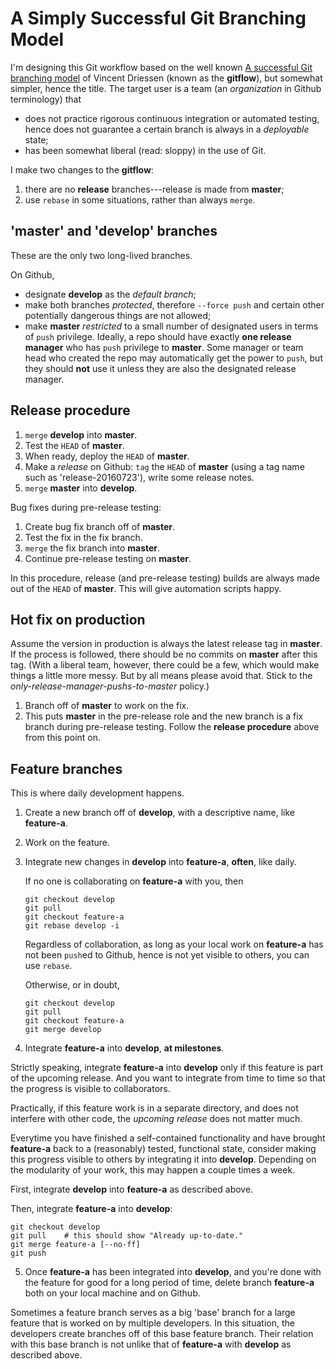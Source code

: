# A Simply Successful Git Branching Model

I'm designing this Git workflow based on the well known
[A successful Git branching model](http://nvie.com/posts/a-successful-git-branching-model/) of Vincent Driessen (known as the **gitflow**), but somewhat simpler, hence the title. The target user is a team (an *organization* in Github terminology) that

- does not practice rigorous continuous integration or automated testing, hence does not guarantee a certain branch is always in a *deployable* state;
- has been somewhat liberal (read: sloppy) in the use of Git.

I make two changes to the **gitflow**:

1. there are no **release** branches---release is made from **master**;
2. use `rebase` in some situations, rather than always `merge`.

## 'master' and 'develop' branches

These are the only two long-lived branches.

On Github,

- designate **develop** as the *default branch*;
- make both branches *protected*, therefore `--force push` and certain other potentially dangerous things are not allowed;
- make **master** *restricted* to a small number of designated users in terms of `push` privilege. Ideally, a repo should have exactly **one release manager** who has `push` privilege to **master**. Some manager or team head who created the repo may automatically get the power to `push`, but they should **not** use it unless they are also the designated release manager.

## Release procedure

1. `merge` **develop** into **master**.
2. Test the `HEAD` of **master**.
3. When ready, deploy the `HEAD` of **master**.
4. Make a *release* on Github: `tag` the `HEAD` of **master** (using a tag name such as 'release-20160723'), write some release notes.
5. `merge` **master** into **develop**.

Bug fixes during pre-release testing:

1. Create bug fix branch off of **master**.
2. Test the fix in the fix branch.
3. `merge` the fix branch into **master**.
4. Continue pre-release testing on **master**.

In this procedure, release (and pre-release testing) builds are always made out of the `HEAD` of **master**. This will give automation scripts happy.

## Hot fix on production

Assume the version in production is always the latest release tag in **master**. If the process is followed, there should be no commits on **master** after this tag. (With a liberal team, however, there could be a few, which would make things a little more messy. But by all means please avoid that. Stick to the *only-release-manager-pushs-to-master* policy.)

1. Branch off of **master** to work on the fix.
2. This puts **master** in the pre-release role and the new branch is a fix branch during pre-release testing. Follow the **release procedure** above from this point on.

## Feature branches

This is where daily development happens.

1. Create a new branch off of **develop**, with a descriptive name, like **feature-a**.
2. Work on the feature.
3. Integrate new changes in **develop** into **feature-a**, **often**, like daily.

   If no one is collaborating on **feature-a** with you, then 
   
   ```
   git checkout develop
   git pull
   git checkout feature-a
   git rebase develop -i
   ```
   
   Regardless of collaboration, as long as your local work on **feature-a** has not been `push`ed to Github, hence is not yet visible to others, you can use `rebase`.
   
   Otherwise, or in doubt,
   
   ```
   git checkout develop
   git pull
   git checkout feature-a
   git merge develop
   ```
   
4. Integrate **feature-a** into **develop**, **at milestones**.

  Strictly speaking, integrate **feature-a** into **develop** only if this feature is part of the upcoming release. And you want to integrate from time to time so that the progress is visible to collaborators.
  
  Practically, if this feature work is in a separate directory, and does not interfere with other code, the *upcoming release* does not matter much.
  
  Everytime you have finished a self-contained functionality and have brought **feature-a** back to a (reasonably) tested, functional state, consider making this progress visible to others by integrating it into **develop**. Depending on the modularity of your work, this may happen a couple times a week.
  
  First, integrate **develop** into **feature-a** as described above.
  
  Then, integrate **feature-a** into **develop**:
  
  
  ```
  git checkout develop
  git pull    # this should show "Already up-to-date."
  git merge feature-a [--no-ff]
  git push
  ```
  
5. Once **feature-a** has been integrated into **develop**, and you're done with the feature for good for a long period of time, delete branch **feature-a** both on your local machine and on Github.

Sometimes a feature branch serves as a big 'base' branch for a large feature that is worked on by multiple developers. In this situation, the developers create branches off of this base feature branch. Their relation with this base branch is not unlike that of **feature-a** with **develop** as described above.

   



